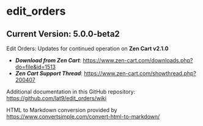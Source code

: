 # edit_orders

## Current Version: 5.0.0-beta2

Edit Orders: Updates for continued operation on **Zen Cart v2.1.0**

- _**Download from Zen Cart**_: https://www.zen-cart.com/downloads.php?do=file&id=1513
- _**Zen Cart Support Thread**_: https://www.zen-cart.com/showthread.php?200407

Additional documentation in this GitHub repository: https://github.com/lat9/edit_orders/wiki

HTML to Markdown conversion provided by https://www.convertsimple.com/convert-html-to-markdown/
